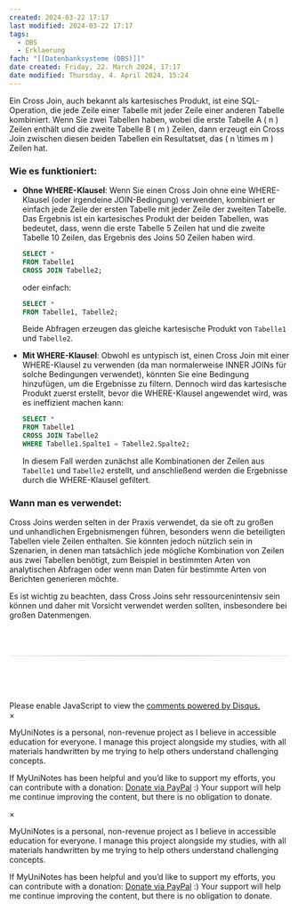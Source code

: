 ```yaml
---
created: 2024-03-22 17:17
last modified: 2024-03-22 17:17
tags:
  - DBS
  - Erklaerung
fach: "[[Datenbanksysteme (DBS)]]"
date created: Friday, 22. March 2024, 17:17
date modified: Thursday, 4. April 2024, 15:24
---
```


Ein Cross Join, auch bekannt als kartesisches Produkt, ist eine SQL-Operation, die jede Zeile einer Tabelle mit jeder Zeile einer anderen Tabelle kombiniert. Wenn Sie zwei Tabellen haben, wobei die erste Tabelle A \( n \) Zeilen enthält und die zweite Tabelle B \( m \) Zeilen, dann erzeugt ein Cross Join zwischen diesen beiden Tabellen ein Resultatset, das \( n \times m \) Zeilen hat.

### Wie es funktioniert:

- **Ohne WHERE-Klausel**: Wenn Sie einen Cross Join ohne eine WHERE-Klausel (oder irgendeine JOIN-Bedingung) verwenden, kombiniert er einfach jede Zeile der ersten Tabelle mit jeder Zeile der zweiten Tabelle. Das Ergebnis ist ein kartesisches Produkt der beiden Tabellen, was bedeutet, dass, wenn die erste Tabelle 5 Zeilen hat und die zweite Tabelle 10 Zeilen, das Ergebnis des Joins 50 Zeilen haben wird.

  ```sql
  SELECT *
  FROM Tabelle1
  CROSS JOIN Tabelle2;
  ```

  oder einfach:

  ```sql
  SELECT *
  FROM Tabelle1, Tabelle2;
  ```

  Beide Abfragen erzeugen das gleiche kartesische Produkt von `Tabelle1` und `Tabelle2`.

- **Mit WHERE-Klausel**: Obwohl es untypisch ist, einen Cross Join mit einer WHERE-Klausel zu verwenden (da man normalerweise INNER JOINs für solche Bedingungen verwendet), könnten Sie eine Bedingung hinzufügen, um die Ergebnisse zu filtern. Dennoch wird das kartesische Produkt zuerst erstellt, bevor die WHERE-Klausel angewendet wird, was es ineffizient machen kann:

  ```sql
  SELECT *
  FROM Tabelle1
  CROSS JOIN Tabelle2
  WHERE Tabelle1.Spalte1 = Tabelle2.Spalte2;
  ```

  In diesem Fall werden zunächst alle Kombinationen der Zeilen aus `Tabelle1` und `Tabelle2` erstellt, und anschließend werden die Ergebnisse durch die WHERE-Klausel gefiltert.

### Wann man es verwendet:

Cross Joins werden selten in der Praxis verwendet, da sie oft zu großen und unhandlichen Ergebnismengen führen, besonders wenn die beteiligten Tabellen viele Zeilen enthalten. Sie könnten jedoch nützlich sein in Szenarien, in denen man tatsächlich jede mögliche Kombination von Zeilen aus zwei Tabellen benötigt, zum Beispiel in bestimmten Arten von analytischen Abfragen oder wenn man Daten für bestimmte Arten von Berichten generieren möchte.

Es ist wichtig zu beachten, dass Cross Joins sehr ressourcenintensiv sein können und daher mit Vorsicht verwendet werden sollten, insbesondere bei großen Datenmengen.

<!-- DISQUS SCRIPT COMMENT START -->

<hr style="border: none; height: 2px; background: linear-gradient(to right, #f0f0f0, #ccc, #f0f0f0); margin-top: 4rem; margin-bottom: 5rem;">
<div id="disqus_thread"></div>
<script>
    /**
    *  RECOMMENDED CONFIGURATION VARIABLES: EDIT AND UNCOMMENT THE SECTION BELOW TO INSERT DYNAMIC VALUES FROM YOUR PLATFORM OR CMS.
    *  LEARN WHY DEFINING THESE VARIABLES IS IMPORTANT: https://disqus.com/admin/universalcode/#configuration-variables    */
    /*
    var disqus_config = function () {
    this.page.url = PAGE_URL;  // Replace PAGE_URL with your page's canonical URL variable
    this.page.identifier = PAGE_IDENTIFIER; // Replace PAGE_IDENTIFIER with your page's unique identifier variable
    };
    */
    (function() { // DON'T EDIT BELOW THIS LINE
    var d = document, s = d.createElement('script');
    s.src = 'https://myuninotes.disqus.com/embed.js';
    s.setAttribute('data-timestamp', +new Date());
    (d.head || d.body).appendChild(s);
    })();
</script>
<noscript>Please enable JavaScript to view the <a href="https://disqus.com/?ref_noscript">comments powered by Disqus.</a></noscript>

<!-- DISQUS SCRIPT COMMENT END -->

<!-- Modal START -->
<div id="myModal" class="modal">
  <div class="modal-content">
    <span id="closeModal" class="close">&times;</span>
    <p class="modal-text">
      <span class="modal-highlight">MyUniNotes is a personal, non-revenue project as I believe in accessible education for everyone.</span> I manage this project alongside my studies, with all materials handwritten by me trying to help others understand challenging concepts.
    </p>
    <p class="modal-text">
      If MyUniNotes has been helpful and you’d like to support my efforts, <span class="modal-highlight"> you can contribute with a donation: <a class="modal-dono-link" href="https://paypal.me/myuninotes4u">Donate via PayPal</a> :) </span> Your support will help me continue improving the content, but there is no obligation to donate.
    </p>
  </div>
</div>

<script>
  // JavaScript to display the modal on page load
  document.addEventListener('DOMContentLoaded', function() {
    // Generate a random number between 1 and 1
    // Wanted it to load with a adjustable probability for every page load but did not work, as DOM is loaded only once. Therefore now loading it every time website is visited and DOM is loaded.
    const randomNumber = Math.floor(Math.random() * 1) + 1; 
    console.log(randomNumber)
    if (randomNumber === 1) {
      setTimeout(function() {
        const modal = document.getElementById('myModal');
        if (modal) {
          modal.classList.add('show');
        }
      }, 1000); // Adjust the delay as needed

      const closeModal = document.getElementById('closeModal');
      if (closeModal) {
        closeModal.addEventListener('click', function() {
          const modal = document.getElementById('myModal');
          if (modal) {
            modal.classList.remove('show');
          }
        });
      }
    } else {
      // Ensure the modal is hidden if the random number is not 1
      const modal = document.getElementById('myModal');
      if (modal) {
        modal.style.display = 'none';
      }
    }
  });
</script>
<!-- Modal END -->

<!-- Modal START -->
<div id="myModal" class="modal">
  <div class="modal-content">
    <span id="closeModal" class="close">&times;</span>
    <p class="modal-text">
      <span class="modal-highlight">MyUniNotes is a personal, non-revenue project as I believe in accessible education for everyone.</span> I manage this project alongside my studies, with all materials handwritten by me trying to help others understand challenging concepts.
    </p>
    <p class="modal-text">
      If MyUniNotes has been helpful and you’d like to support my efforts, <span class="modal-highlight"> you can contribute with a donation: <a class="modal-dono-link" href="https://paypal.me/myuninotes4u">Donate via PayPal</a> :) </span> Your support will help me continue improving the content, but there is no obligation to donate.
    </p>
  </div>
</div>

<script>
  // JavaScript to display the modal on page load
  document.addEventListener('DOMContentLoaded', function() {
    // Generate a random number between 1 and 1
    // Wanted it to load with a adjustable probability for every page load but did not work, as DOM is loaded only once. Therefore now loading it every time website is visited and DOM is loaded.
    const randomNumber = Math.floor(Math.random() * 1) + 1; 
    console.log(randomNumber)
    if (randomNumber === 1) {
      setTimeout(function() {
        const modal = document.getElementById('myModal');
        if (modal) {
          modal.classList.add('show');
        }
      }, 1000); // Adjust the delay as needed

      const closeModal = document.getElementById('closeModal');
      if (closeModal) {
        closeModal.addEventListener('click', function() {
          const modal = document.getElementById('myModal');
          if (modal) {
            modal.classList.remove('show');
          }
        });
      }
    } else {
      // Ensure the modal is hidden if the random number is not 1
      const modal = document.getElementById('myModal');
      if (modal) {
        modal.style.display = 'none';
      }
    }
  });
</script>
<!-- Modal END -->
